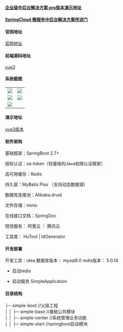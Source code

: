 #### [企业级中后台解决方案 pro版本演示地址](https://pro.frsimple.cn)

#### [SpringCloud 微服务中后台解决方案传送门](https://gitee.com/frsimple/springcloud)

#### 官网地址

[官网地址](http://frsimple.cn)

#### 前端源码地址

[vue3](https://gitee.com/frsimple/sview)


#### 系统截图

<table>
    <tr>
        <td><img src="https://pengpengyu-test.oss-cn-zhangjiakou.aliyuncs.com/image/v1.png"/></td>
        <td><img src="https://pengpengyu-test.oss-cn-zhangjiakou.aliyuncs.com/image/v2.png"/></td>
    </tr>
    <tr>
        <td><img src="https://pengpengyu-test.oss-cn-zhangjiakou.aliyuncs.com/image/v3.png"/></td>
        <td><img src="https://pengpengyu-test.oss-cn-zhangjiakou.aliyuncs.com/image/v4.png"/></td>
    </tr>
    <tr>
        <td><img src="https://pengpengyu-test.oss-cn-zhangjiakou.aliyuncs.com/image/v5.png"/></td> 
    </tr> 
</table>



#### 演示地址

[vue3版本](https://svue.frsimple.cn/)

#### 软件架构

基础框架：SpringBoot 2.7+

授权认证：sa-token（轻量级的Java权限认证框架）

高可用缓存：Redis

持久层：MyBatis Plus （支持动态数据源）

数据库连接池：Alibaba.druid

文件存储：minio

在线接口文档：SpringDoc

短信服务： 阿里云 ｜ 腾讯云

工具类： HuTool | IdGenerator

#### 开发部署

开发工具：idea
数据库版本： mysql8.0
redis版本： 5.0.14

- 启动redis

- 启动服务
  SimpleApplication

#### 目录结构

├─ simple-boot //父级工程  
│ │ ├─ simple-base //基础公共模块  
│ │ ├─ simple-center //系统管理业务功能  
│ │ ├─ simple-start //springboot启动模块